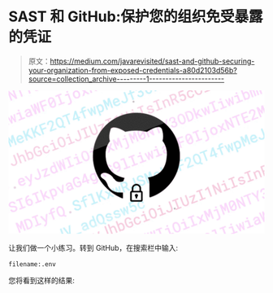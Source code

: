 # SAST 和 GitHub:保护您的组织免受暴露的凭证

> 原文：<https://medium.com/javarevisited/sast-and-github-securing-your-organization-from-exposed-credentials-a80d2103d56b?source=collection_archive---------1----------------------->

![](img/d73ed40fc38ab38e3d70569facebee93.png)

让我们做一个小练习。转到 GitHub，在搜索栏中输入:

```
filename:.env
```

您将看到这样的结果: